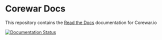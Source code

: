# Corewar Docs

This repository contains the [Read the Docs](http://corewar-docs.readthedocs.io) documentation for Corewar.io

[![Documentation Status](//readthedocs.org/projects/corewar-docs/badge/?version=latest)](https://corewar-docs.readthedocs.io/en/latest/?badge=latest)
